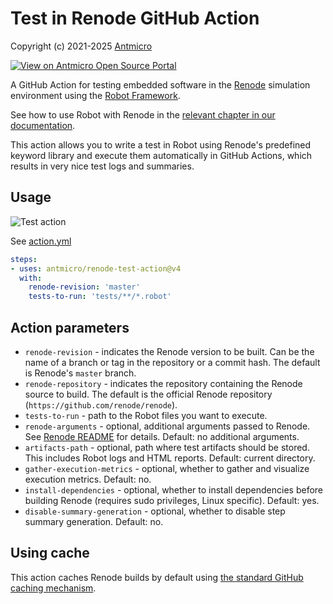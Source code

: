 # Test in Renode GitHub Action

Copyright (c) 2021-2025 [Antmicro](https://www.antmicro.com)

[![View on Antmicro Open Source Portal](https://img.shields.io/badge/View%20on-Antmicro%20Open%20Source%20Portal-332d37?style=flat-square)](https://opensource.antmicro.com/projects/renode-test-action)

A GitHub Action for testing embedded software in the [Renode](https://about.renode.io/) simulation environment using the [Robot Framework](http://robotframework.org/).

See how to use Robot with Renode in the [relevant chapter in our documentation](https://renode.readthedocs.io/en/latest/introduction/testing.html).

This action allows you to write a test in Robot using Renode's predefined keyword library and execute them automatically in GitHub Actions, which results in very nice test logs and summaries.

## Usage

![Test action](https://github.com/antmicro/renode-test-action/workflows/Test%20action/badge.svg)

See [action.yml](action.yml)

```yaml
steps:
- uses: antmicro/renode-test-action@v4
  with:
    renode-revision: 'master'
    tests-to-run: 'tests/**/*.robot'
```

## Action parameters

* `renode-revision` - indicates the Renode version to be built. Can be the name of a branch or tag in the repository or a commit hash. The default is Renode's `master` branch.
* `renode-repository` - indicates the repository containing the Renode source to build. The default is the official Renode repository (`https://github.com/renode/renode`). 
* `tests-to-run` - path to the Robot files you want to execute.
* `renode-arguments` - optional, additional arguments passed to Renode. See [Renode README](https://github.com/renode/renode) for details. Default: no additional arguments.
* `artifacts-path` - optional, path where  test artifacts should be stored. This includes Robot logs and HTML reports. Default: current directory.
* `gather-execution-metrics` - optional, whether to gather and visualize execution metrics. Default: no.
* `install-dependencies` - optional, whether to install dependencies before building Renode (requires sudo privileges, Linux specific). Default: yes.
* `disable-summary-generation` - optional, whether to disable step summary generation. Default: no.

## Using cache

This action caches Renode builds by default using [the standard GitHub caching mechanism](https://github.com/actions/cache).
